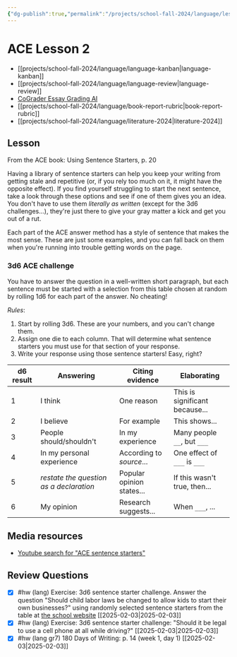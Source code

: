 ```yaml
---
{"dg-publish":true,"permalink":"/projects/school-fall-2024/language/lessons/ace-2-sentence-starters/"}
---
```



#  ACE Lesson 2

- [[projects/school-fall-2024/language/language-kanban\|language-kanban]]
- [[projects/school-fall-2024/language/language-review\|language-review]]
- [CoGrader Essay Grading AI](https://v2.cograder.com/app)
- [[projects/school-fall-2024/language/book-report-rubric\|book-report-rubric]]
- [[projects/school-fall-2024/language/literature-2024\|literature-2024]]

## Lesson

From the ACE book: Using Sentence Starters, p. 20

Having a library of sentence starters can help you keep your writing from getting stale and repetitive (or, if you rely too much on it, it might have the opposite effect). If you find yourself struggling to start the next sentence, take a look through these options and see if one of them gives you an idea. You don't have to use them *literally as written* (except for the 3d6 challenges...), they're just there to give your gray matter a kick and get you out of a rut.

Each part of the ACE answer method has a style of sentence that makes the most sense. These are just some examples, and you can fall back on them when you're running into trouble getting words on the page.
### 3d6 ACE challenge

You have to answer the question in a well-written short paragraph, but each sentence must be started with a selection from this table chosen at random by rolling 1d6 for each part of the answer. No cheating!

*Rules*:
1. Start by rolling 3d6. These are your numbers, and you can't change them.
2. Assign one die to each column. That will determine what sentence starters you must use for that section of your response.
3. Write your response using those sentence starters! Easy, right?

| d6 result | Answering                               | Citing evidence           | Elaborating                    |
| --------- | --------------------------------------- | ------------------------- | ------------------------------ |
| 1         | I think                                 | One reason                | This is significant because... |
| 2         | I believe                               | For example               | This shows...                  |
| 3         | People should/shouldn't                 | In my experience          | Many people `__`, but `___`    |
| 4         | In my personal experience               | According to *source*...  | One effect of `___` is `___`   |
| 5         | *restate the question as a declaration* | Popular opinion states... | If this wasn't true, then...   |
| 6         | My opinion                              | Research suggests...      | When `___`, ...                |

## Media resources


- [Youtube search for "ACE sentence starters"](https://www.youtube.com/results?search_query=ACE%20sentence%20starters) 

## Review Questions 



- [x] #hw (lang) Exercise: 3d6 sentence starter challenge. Answer the question "Should child labor laws be changed to allow kids to start their own businesses?" using randomly selected sentence starters from the table at [the school website](https://school.ginosterous.com/projects/school-fall-2024/language/lessons/ace-2-sentence-starters) [[2025-02-03\|2025-02-03]]
- [x] #hw (lang) Exercise: 3d6 sentence starter challenge: "Should it be legal to use a cell phone at all while driving?" [[2025-02-03\|2025-02-03]]
- [x] #hw (lang gr7) 180 Days of Writing: p. 14 (week 1, day 1) [[2025-02-03\|2025-02-03]]
